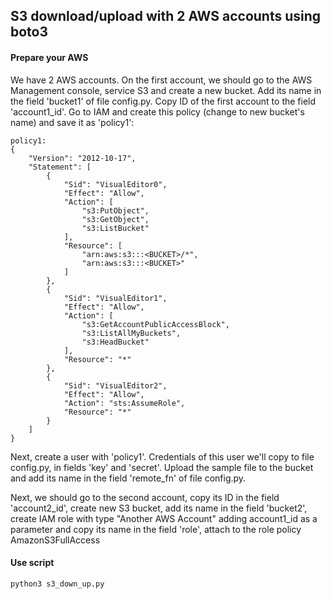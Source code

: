 
## S3 download/upload with 2 AWS accounts using boto3

#### Prepare your AWS
We have 2 AWS accounts.
On the first account, we should go to the AWS Management console, 
service S3 and create a new bucket.
Add its name in the field 'bucket1' of file config.py. 
Copy ID of the first account to the field 'account1_id'.
Go to IAM and create this policy (change <BUCKET> to new bucket's name) 
and save it as 'policy1':

```
policy1:
{
    "Version": "2012-10-17",
    "Statement": [
        {
            "Sid": "VisualEditor0",
            "Effect": "Allow",
            "Action": [
                "s3:PutObject",
                "s3:GetObject",
                "s3:ListBucket"
            ],
            "Resource": [
                "arn:aws:s3:::<BUCKET>/*",
                "arn:aws:s3:::<BUCKET>"
            ]
        },
        {
            "Sid": "VisualEditor1",
            "Effect": "Allow",
            "Action": [
                "s3:GetAccountPublicAccessBlock",
                "s3:ListAllMyBuckets",
                "s3:HeadBucket"
            ],
            "Resource": "*"
        },
        {
            "Sid": "VisualEditor2",
            "Effect": "Allow",
            "Action": "sts:AssumeRole",
            "Resource": "*"
        }
    ]
}
```

Next, create a user with 'policy1'. 
Credentials of this user we'll copy to file config.py, 
in fields 'key' and 'secret'.
Upload the sample file to the bucket and add its name 
in the field 'remote_fn' of file config.py.

Next, we should go to the second account, copy its ID 
in the field 'account2_id', create new S3 bucket, 
add its name in the field 'bucket2',
create IAM role with type "Another AWS Account" 
adding account1_id as a parameter and copy its name 
in the field 'role', attach to the role policy AmazonS3FullAccess 

#### Use script
```python3 s3_down_up.py```




 